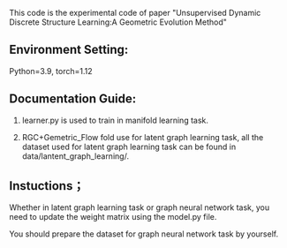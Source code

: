 

This code is the experimental code of paper "Unsupervised Dynamic Discrete Structure Learning:A Geometric Evolution Method"

## Environment Setting: 
Python=3.9, torch=1.12

## Documentation Guide:
1. learner.py is used to train in manifold learning task.

2. RGC+Gemetric_Flow fold use for latent graph learning task, all the dataset used for latent graph learning task can be found in data/lantent_graph_learning/.

## Instuctions；
Whether in latent graph learning task or graph neural network task, you need to update the weight matrix using the model.py file.

You should prepare the dataset for graph neural network task by yourself.

